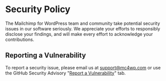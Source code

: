# Security Policy

The Mailchimp for WordPress team and community take potential security issues in our software seriously. 
We appreciate your efforts to responsibly disclose your findings, and will make every effort to acknowledge your contributions.

## Reporting a Vulnerability

To report a security issue, please email us at support@mc4wp.com or use the GitHub Security Advisory "[Report a Vulnerability](https://github.com/ibericode/mailchimp-for-wordpress/security/advisories/new)" tab.
